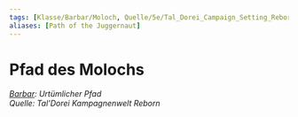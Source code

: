 ```yaml
---
tags: [Klasse/Barbar/Moloch, Quelle/5e/Tal_Dorei_Campaign_Setting_Reborn]
aliases: [Path of the Juggernaut]
---
```

Pfad des Molochs
================

[_Barbar_](Barbar.md)_: Urtümlicher Pfad_  
_Quelle: Tal'Dorei Kampagnenwelt Reborn_